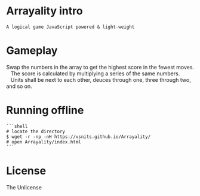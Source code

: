 

# Arrayality intro
    A logical game JavaScript powered & light-weight

# Gameplay
   Swap the numbers in the array to get the highest score in the fewest moves. <br>
   The score is calculated by multiplying a series of the same numbers. <br>
   Units shall be next to each other, deuces through one, three through two, and so on.
   
# Running offline
     
    ```shell
    # locate the directory
    $ wget -r -np -nH https://vsnits.github.io/Arrayality/
    # open Arrayality/index.html
    ```

 # License
   The Unlicense
   
